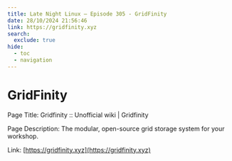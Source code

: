 ```yaml
---
title: Late Night Linux – Episode 305 - GridFinity
date: 28/10/2024 21:56:46
link: https://gridfinity.xyz
search:
  exclude: true
hide:
  - toc
  - navigation
---
```


# GridFinity

Page Title: Gridfinity :: Unofficial wiki | Gridfinity

Page Description: The modular, open-source grid storage system for your workshop. 

Link: [https://gridfinity.xyz](https://gridfinity.xyz)